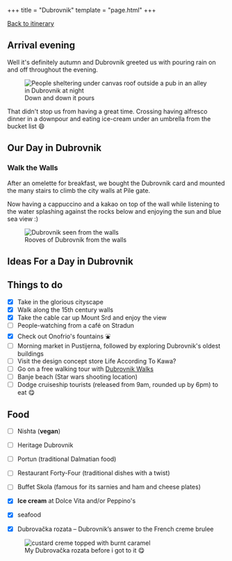 +++
title = "Dubrovnik"
template = "page.html"
+++

[Back to itinerary](../)

## Arrival evening

Well it's definitely autumn and Dubrovnik greeted us with pouring rain on and off throughout the evening.

<figure>
  <img src="/gif/20251005_210023(1).gif" alt="People sheltering under canvas roof outside a pub in an alley in Dubrovnik at night">
  <figcaption>Down and down it pours</figcaption>
</figure>

That didn't stop us from having a great time. Crossing having alfresco dinner in a downpour and eating ice-cream under an umbrella from the bucket list 😄

## Our Day in Dubrovnik

### Walk the Walls

After an omelette for breakfast, we bought  the Dubrovnik card and mounted the many stairs to climb the city walls at Pile gate. 

Now having a cappuccino and a kakao on top of the wall while listening to the water splashing against the rocks below and enjoying the sun and blue sea view :)


<figure>
  <img src="https://www.dropbox.com/scl/fi/j2d8fjoj5f8hzs0b6mlzd/2025-10-06-12.53.22.jpg?rlkey=u7sdpm1tc5nru20yqu0hf74zc&st=itvmhcjr&raw=1" alt="Dubrovnik seen from the walls" />
  <figcaption>Rooves of Dubrovnik from the walls</figcaption>
</figure>

## Ideas For a Day in Dubrovnik 

## Things to do

- [x] Take in the glorious cityscape
- [x] Walk along the 15th century walls
- [x] Take the cable car up Mount Srd and enjoy the view
- [ ] People-watching from a café on Stradun
- [x] Check out Onofrio's fountains ⛲️ 
- [ ] Morning market in Pustijerna, followed by exploring Dubrovnik's oldest buildings
- [ ] Visit the design concept store Life According To Kawa?
- [ ] Go on a free walking tour with [Dubrovnik Walks](dubrovnikwalks.com) 
- [ ] Banje beach (Star wars shooting location)
- [ ] Dodge cruiseship tourists (released from 9am, rounded up by 6pm)
 to eat 😋 

## Food
- [ ] Nishta (**vegan**)
- [ ] Heritage Dubrovnik 
- [ ] Portun (traditional Dalmatian food)
- [ ] Restaurant Forty-Four (traditional dishes with a twist)
- [ ] Buffet Skola (famous for its sarnies and ham and cheese plates)
- [x] **Ice cream** at Dolce Vita and/or Peppino's
- [x] seafood
- [x] Dubrovačka rozata – Dubrovnik’s answer to the French creme brulee


<figure>
  <img src="https://www.dropbox.com/scl/fi/uxnti5nxphqmwv01ggkh0/2025-10-06-16.21.57.jpg?rlkey=t75xuxgsnemygmvgy4dwuq9ma&st=qeru03nm&raw=1" alt="custard creme topped with burnt caramel" />
  <figcaption>My Dubrovačka rozata before i got to it 😋</figcaption>
</figure>
